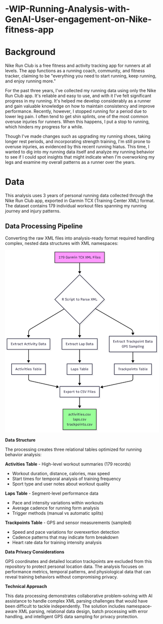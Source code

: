 # -WIP-Running-Analysis-with-GenAI-User-engagement-on-Nike-fitness-app
# Background 
Nike Run Club is a free fitness and activity tracking app for runners at all levels. The app functions as a running coach, community, and fitness tracker, claiming to be "everything you need to start running, keep running, and enjoy running more."

For the past three years, I've collected my running data using only the Nike Run Club app. It's reliable and easy to use, and with it I've felt significant progress in my running. It's helped me develop considerably as a runner and gain valuable knowledge on how to maintain consistency and improve performance. Recently, however, I stopped running for a period due to lower leg pain. I often tend to get shin splints, one of the most common overuse injuries for runners. When this happens, I put a stop to running, which hinders my progress for a while.

Though I've made changes such as upgrading my running shoes, taking longer rest periods, and incorporating strength training, I'm still prone to overuse injuries, as evidenced by this recent running hiatus. This time, I wanted to dig into my running data itself and analyze my running behavior to see if I could spot insights that might indicate when I'm overworking my legs and examine my overall patterns as a runner over the years.

# Data
This analysis uses 3 years of personal running data collected through the Nike Run Club app, exported in Garmin TCX (Training Center XML) format. The dataset contains 179 individual workout files spanning my running journey and injury patterns.

## Data Processing Pipeline

Converting the raw XML files into analysis-ready format required handling complex, nested data structures with XML namespaces:

<img src="Garmin_TCX_XML_to_CSV_Process_Flow.png" alt="Data Processing Flow" width="600" >

**Data Structure**

The processing creates three relational tables optimized for running behavior analysis:

**Activities Table** - High-level workout summaries (179 records)
- Workout duration, distance, calories, max speed
- Start times for temporal analysis of training frequency
- Sport type and user notes about workout quality

**Laps Table** - Segment-level performance data 
- Pace and intensity variations within workouts
- Average cadence for running form analysis
- Trigger methods (manual vs automatic splits)

**Trackpoints Table** - GPS and sensor measurements (sampled)
- Speed and pace variations for overexertion detection
- Cadence patterns that may indicate form breakdown
- Heart rate data for training intensity analysis

**Data Privacy Considerations**

GPS coordinates and detailed location trackpoints are excluded from this repository to protect personal location data. The analysis focuses on performance metrics, temporal patterns, and physiological data that can reveal training behaviors without compromising privacy.

**Technical Approach**

This data processing demonstrates collaborative problem-solving with AI assistance to handle complex XML parsing challenges that would have been difficult to tackle independently. The solution includes namespace-aware XML parsing, relational data design, batch processing with error handling, and intelligent GPS data sampling for privacy protection.
